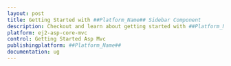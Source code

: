 ```yaml
---
layout: post
title: Getting Started with ##Platform_Name## Sidebar Component
description: Checkout and learn about getting started with ##Platform_Name## Sidebar component of Syncfusion, and more details.
platform: ej2-asp-core-mvc
control: Getting Started Asp Mvc
publishingplatform: ##Platform_Name##
documentation: ug
---
```



<!-- this page will be redirected to 'getting-started.md'>
